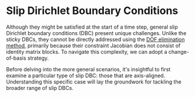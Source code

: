 # Slip Dirichlet Boundary Conditions

Although they might be satisfied at the start of a time step, general slip Dirichlet boundary conditions (DBC) present unique challenges. Unlike the sticky DBCs, they cannot be directly addressed using the [DOF elimination method](lec5.2-DOF_elimin.md), primarily because their constraint Jacobian does not consist of identity matrix blocks. To navigate this complexity, we can adopt a change-of-basis strategy.

Before delving into the more general scenarios, it's insightful to first examine a particular type of slip DBC: those that are axis-aligned. Understanding this specific case will lay the groundwork for tackling the broader range of slip DBCs.
